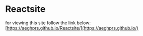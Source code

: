 # Reactsite

for viewing this site follow the link below:
[https://aeghprs.github.io/Reactsite/](https://aeghprs.github.io/)
